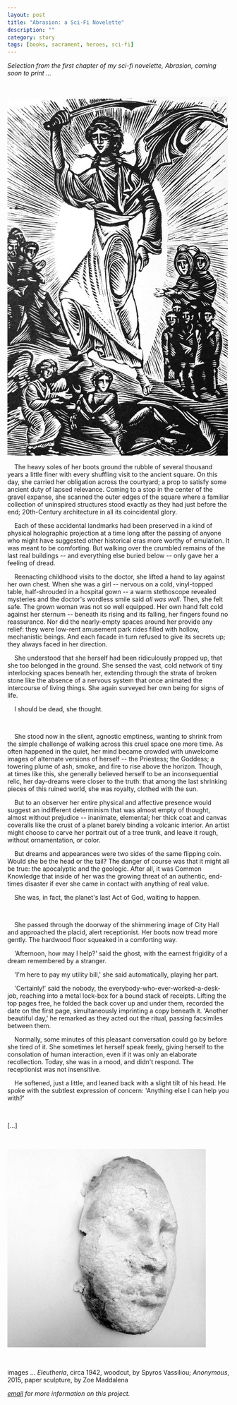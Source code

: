 ```yaml
---
layout: post
title: "Abrasion: a Sci-Fi Novelette"
description: ""
category: story
tags: [books, sacrament, heroes, sci-fi]
---
```


*Selection from the first chapter of my sci-fi novelette, Abrasion, coming soon to print ...*

<p>&nbsp;</p>

![](/assets/eleutheria.jpg)

 &nbsp; &nbsp; The heavy soles of her boots ground the rubble of several thousand years a little finer with every shuffling visit to the ancient square. On this day, she carried her obligation across the courtyard; a prop to satisfy some ancient duty of lapsed relevance. Coming to a stop in the center of the gravel expanse, she scanned the outer edges of the square where a familiar collection of uninspired structures stood exactly as they had just before the end; 20th-Century architecture in all its coincidental glory. 
 
 &nbsp; &nbsp; Each of these accidental landmarks had been preserved in a kind of physical holographic projection at a time long after the passing of anyone who might have suggested other historical eras more worthy of emulation. It was meant to be comforting. But walking over the crumbled remains of the last real buildings -- and everything else buried below -- only gave her a feeling of dread. 
 
 &nbsp; &nbsp; Reenacting childhood visits to the doctor, she lifted a hand to lay against her own chest. When she was a girl -- nervous on a cold, vinyl-topped table, half-shrouded in a hospital gown -- a warm stethoscope revealed mysteries and the doctor's wordless smile said *all was well*. Then, she felt safe. The grown woman was not so well equipped. Her own hand felt cold against her sternum -- beneath its rising and its falling, her fingers found no reassurance. Nor did the nearly-empty spaces around her provide any relief: they were low-rent amusement park rides filled with hollow, mechanistic beings. And each facade in turn refused to give its secrets up; they always faced in her direction. 
 
 &nbsp; &nbsp; She understood that she herself had been ridiculously propped up, that she too belonged in the ground. She sensed the vast, cold network of tiny interlocking spaces beneath her, extending through the strata of broken stone like the absence of a nervous system that once animated the intercourse of living things. She again surveyed her own being for signs of life. 
 
 &nbsp; &nbsp; I should be dead, she thought. 
 
 &nbsp; &nbsp; 
 
 &nbsp; &nbsp; She stood now in the silent, agnostic emptiness, wanting to shrink from the simple challenge of walking across this cruel space one more time. As often happened in the quiet, her mind became crowded with unwelcome images of alternate versions of herself -- the Priestess; the Goddess; a towering plume of ash, smoke, and fire to rise above the horizon. Though, at times like this, she generally believed herself to be an inconsequential relic, her day-dreams were closer to the truth: that among the last shrinking pieces of this ruined world, she was royalty, clothed with the sun. 
 
 &nbsp; &nbsp; But to an observer her entire physical and affective presence would suggest an indifferent determinism that was almost empty of thought, almost without prejudice -- inanimate, elemental; her thick coat and canvas coveralls like the crust of a planet barely binding a volcanic interior. An artist might choose to carve her portrait out of a tree trunk, and leave it rough, without ornamentation, or color. 
 
 &nbsp; &nbsp; But dreams and appearances were two sides of the same flipping coin. Would she be the head or the tail? The danger of course was that it might all be true: the apocalyptic and the geologic. After all, it was Common Knowledge that inside of her was the growing threat of an authentic, end-times disaster if ever she came in contact with anything of real value. 
 
 &nbsp; &nbsp; She was, in fact, the planet's last Act of God, waiting to happen. 
 
 &nbsp; &nbsp; 
 
 &nbsp; &nbsp; She passed through the doorway of the shimmering image of City Hall and approached the placid, alert receptionist. Her boots now tread more gently. The hardwood floor squeaked in a comforting way.
 
 &nbsp; &nbsp; 'Afternoon, how may I help?' said the ghost, with the earnest frigidity of a dream remembered by a stranger. 
 
 &nbsp; &nbsp; 'I'm here to pay my utility bill,' she said automatically, playing her part.
 
 &nbsp; &nbsp; 'Certainly!' said the nobody, the everybody-who-ever-worked-a-desk-job, reaching into a metal lock-box for a bound stack of receipts. Lifting the top pages free, he folded the back cover up and under them, recorded the date on the first page, simultaneously imprinting a copy beneath it. 'Another beautiful day,' he remarked as they acted out the ritual, passing facsimiles between them. 
 
 &nbsp; &nbsp; Normally, some minutes of this pleasant conversation could go by before she tired of it. She sometimes let herself speak freely, giving herself to the consolation of human interaction, even if it was only an elaborate recollection. Today, she was in a mood, and didn't respond. The receptionist was not insensitive. 
 
 &nbsp; &nbsp; He softened, just a little, and leaned back with a slight tilt of his head. He spoke with the subtlest expression of concern: 'Anything else I can help you with?'<p>&nbsp;</p>

[...]

<p>&nbsp;</p>

![](/assets/anonymous-abrasion.jpg) 
<p>&nbsp;</p>

images ... *Eleutheria*, circa 1942, woodcut, by Spyros Vassiliou; *Anonymous*, 2015, paper sculpture, by Zoe Maddalena

*[email](mailto:dpmaddalena@gmail.com?subject=abrasion) for more information on this project.*
